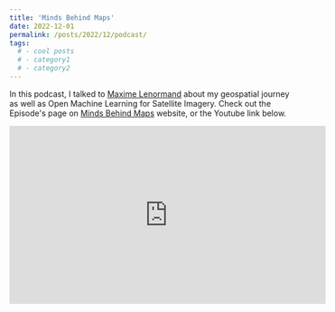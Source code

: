 ```yaml
---
title: 'Minds Behind Maps'
date: 2022-12-01
permalink: /posts/2022/12/podcast/
tags:
  # - cool posts
  # - category1
  # - category2
---
```


In this podcast, I talked to [Maxime Lenormand](https://twitter.com/MaxLenormand) about my geospatial journey as well as Open Machine Learning for Satellite Imagery. Check out the Episode's page on [Minds Behind Maps](https://www.mindsbehindmaps.com/episode/hamed-alemohammad-open-machine-learning-for-satellite-imagery-mbm34) website, or the Youtube link below. 

<iframe width="560" height="315" src="https://www.youtube.com/embed/dy3lpWBjt1c" title="YouTube video player" frameborder="0" allow="accelerometer; autoplay; clipboard-write; encrypted-media; gyroscope; picture-in-picture; web-share" allowfullscreen></iframe>